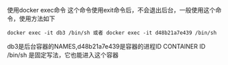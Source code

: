 

使用docker exec命令
这个命令使用exit命令后，不会退出后台，一般使用这个命令，使用方法如下

    docker exec -it db3 /bin/sh 或者 docker exec -it d48b21a7e439 /bin/sh
 
db3是后台容器的NAMES,d48b21a7e439是容器的进程ID  CONTAINER ID
 /bin/sh 是固定写法，它也能进入这个容器